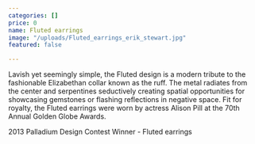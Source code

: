 ```yaml
---
categories: []
price: 0
name: Fluted earrings
image: "/uploads/Fluted_earrings_erik_stewart.jpg"
featured: false

---
```

Lavish yet seemingly simple, the Fluted design is a modern tribute to the fashionable Elizabethan collar known as the ruff. The metal radiates from the center and serpentines seductively creating spatial opportunities for showcasing gemstones or flashing reflections in negative space. Fit for royalty, the Fluted earrings were worn by actress Alison Pill at the 70th Annual Golden Globe Awards.

2013 Palladium Design Contest Winner - Fluted earrings